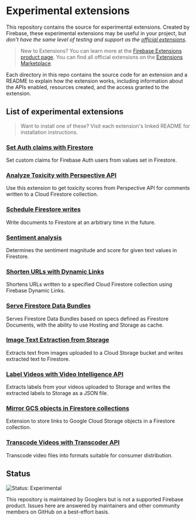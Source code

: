 # Experimental extensions

This repository contains the source for experimental extensions. Created by Firebase, these experimental extensions may be useful in your project, but *don't have the same level of testing and support as the [official extensions](https://github.com/firebase/extensions)*.

> New to Extensions? You can learn more at the [Firebase Extensions product page](https://firebase.google.com/products/extensions). You can find all official extensions on the [Extensions Marketplace](https://extensions.dev).

Each directory in this repo contains the source code for an extension and a README to explain how the extension works, including information about the APIs enabled, resources created, and the access granted to the extension.

## List of experimental extensions

> Want to install one of these? Visit each extension's linked README for installation instructions.

### [Set Auth claims with Firestore](/firestore-auth-claims#set-auth-claims-with-firestore)

Set custom claims for Firebase Auth users from values set in Firestore.

### [Analyze Toxicity with Perspective API](/firestore-perspective-toxicity#analyze-toxicity-with-perspective-api)

Use this extension to get toxicity scores from Perspective API for comments written to a Cloud Firestore collection.

### [Schedule Firestore writes](/firestore-schedule-writes#schedule-firestore-writes)

Write documents to Firestore at an arbitrary time in the future.

### [Sentiment analysis](/firestore-sentiment-analysis#sentiment-analysis)

Determines the sentiment magnitude and score for given text values in Firestore.

### [Shorten URLs with Dynamic Links](/firestore-shorten-urls-dynamic-links#shorten-urls-with-dynamic-links)

Shortens URLs written to a specified Cloud Firestore collection using Firebase Dynamic Links.

### [Serve Firestore Data Bundles](/firestore-bundle-builder#firestore-bundle-builder)

Serves Firestore Data Bundles based on specs defined as Firestore Documents, with the ability to use Hosting and Storage as cache.

### [Image Text Extraction from Storage](/storage-extract-image-text#image-text-extraction)

Extracts text from images uploaded to a Cloud Storage bucket and writes extracted text to Firestore.

### [Label Videos with Video Intelligence API](/storage-label-videos#storage-label-videos)

Extracts labels from your videos uploaded to Storage and writes the extracted labels to Storage as a JSON file.

### [Mirror GCS objects in Firestore collections](/storage-mirror-firestore#storage-mirror-firestore)

Extension to store links to Google Cloud Storage objects in a Firestore collection.

### [Transcode Videos with Transcoder API](/storage-transcode-videos#storage-transcode-videos)

Transcode video files into formats suitable for consumer distribution.

## Status

![Status: Experimental](https://img.shields.io/badge/Status-Experimental-blue)

This repository is maintained by Googlers but is not a supported Firebase product.  Issues here are answered by maintainers and other community members on GitHub on a best-effort basis.
